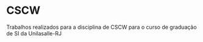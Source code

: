 # CSCW
Trabalhos realizados para a disciplina de CSCW para o curso de graduação de SI da Unilasalle-RJ
